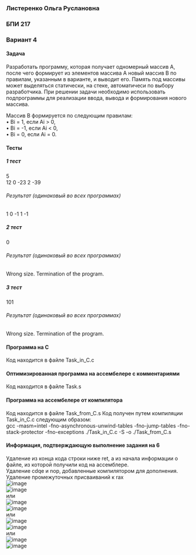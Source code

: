 ### Листеренко Ольга Руслановна ###
### БПИ 217 ###

### Вариант 4 ###
#### Задача ####
Разработать программу, которая получает одномерный массив A, после
чего формирует из элементов массива A новый массив B по правилам,
указанным в варианте, и выводит его. Память под массивы может
выделяться статически, на стеке, автоматичеси по выбору разработчика.
При решении задачи необходимо использовать подпрограммы для
реализации ввода, вывода и формирования нового массива.

Массив B формируется по следующим правилам:  
• Bi = 1, если Ai > 0,  
• Bi = -1, если Ai < 0,  
• Bi = 0, если Ai = 0.  

#### Тесты ####
##### 1 тест #####
5  
12 0 -23 2 -39
###### Результат (одинаковый во всех программах) ######
1 0 -1 1 -1

##### 2 тест #####
0
###### Результат (одинаковый во всех программах) ######
Wrong size. Termination of the program.

##### 3 тест #####
101
###### Результат (одинаковый во всех программах) ######
Wrong size. Termination of the program.

#### Программа на C ####
Код находится в файле Task_in_C.c  

#### Оптимизированная программа на ассембелере с комментариями #### 
Код находится в файле Task.s

#### Программа на ассембелере от компилятора #### 
Код находится в файле Task_from_C.s
Код получен путем компиляции Task_in_C.c следующим образом:  
gcc -masm=intel -fno-asynchronous-unwind-tables -fno-jump-tables -fno-stack-protector -fno-exceptions ./Task_in_C.c -S -o ./Task_from_C.s

#### Информация, подтверждающую выполнение задания на 6 ####
Удаление из конца кода строки ниже ret, а из начала информации о файле, из которой получили код на ассемблере.  
Удаление cdqe и nop, добавленные компилятором для дополнения.  
Удаление промежуточных присваиваний к rax  
![image](https://user-images.githubusercontent.com/57359954/197390680-2a9bc23f-8160-4e97-86c3-f18e7f4f696c.png)  
![image](https://user-images.githubusercontent.com/57359954/197390738-4731a6fe-cf13-4fa4-bdaa-0e60581064c0.png)  
или  
![image](https://user-images.githubusercontent.com/57359954/197390878-68401c1b-b171-4f44-bb72-2c6065dc2879.png)  
![image](https://user-images.githubusercontent.com/57359954/197390890-c4979356-e38a-4be1-9d65-31a02da558ea.png)  
или  
![image](https://user-images.githubusercontent.com/57359954/197392341-8a98ae7e-cf5a-4d11-996e-3a14232fc9b9.png)  
![image](https://user-images.githubusercontent.com/57359954/197392379-d0c5f914-ddda-4884-be65-1c6c9516daa5.png)  
или  
![image](https://user-images.githubusercontent.com/57359954/197392993-d0762a1d-d08f-4a22-a949-636163c5fa28.png)  
![image](https://user-images.githubusercontent.com/57359954/197393026-de5f10d2-8420-4564-b23a-ac005826fd20.png)  
